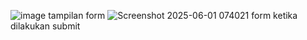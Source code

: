 ![image](https://github.com/user-attachments/assets/7cbea632-c795-4d85-be2d-3c1108698281)
tampilan form
![Screenshot 2025-06-01 074021](https://github.com/user-attachments/assets/a70906cb-9fcc-46e9-be95-60d6d89dec0c)
form ketika dilakukan submit

